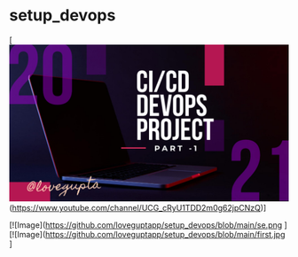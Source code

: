 # setup_devops

[![Image](https://github.com/loveguptapp/setup_devops/blob/main/devops.jpeg "DevOps Project - CI/CD with Jenkins Ansible Docker Kubernetes ")
(https://www.youtube.com/channel/UCG_cRyU1TDD2m0g62jpCNzQ)]

[![Image](https://github.com/loveguptapp/setup_devops/blob/main/se.png ]
[![Image](https://github.com/loveguptapp/setup_devops/blob/main/first.jpg ]

